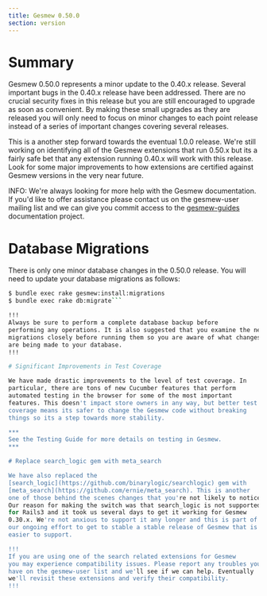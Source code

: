 ```yaml
---
title: Gesmew 0.50.0
section: version
---
```


# Summary

Gesmew 0.50.0 represents a minor update to the 0.40.x release. Several
important bugs in the 0.40.x release have been addressed. There are no
crucial security fixes in this release but you are still encouraged to
upgrade as soon as convenient. By making these small upgrades as they
are released you will only need to focus on minor changes to each point
release instead of a series of important changes covering several
releases.

This is a another step forward towards the eventual 1.0.0 release. We're
still working on identifying all of the Gesmew extensions that run 0.50.x
but its a fairly safe bet that any extension running 0.40.x will work
with this release. Look for some major improvements to how extensions
are certified against Gesmew versions in the very near future.

INFO: We're always looking for more help with the Gesmew documentation.
If you'd like to offer assistance please contact us on the gesmew-user
mailing list and we can give you commit access to the
[gesmew-guides](https://github.com/gesmew/gesmew-guides) documentation
project.

# Database Migrations

There is only one minor database changes in the 0.50.0 release. You will
need to update your database migrations as follows:

```bash
$ bundle exec rake gesmew:install:migrations
$ bundle exec rake db:migrate```

!!!
Always be sure to perform a complete database backup before
performing any operations. It is also suggested that you examine the new
migrations closely before running them so you are aware of what changes
are being made to your database.
!!!

# Significant Improvements in Test Coverage

We have made drastic improvements to the level of test coverage. In
particular, there are tons of new Cucumber features that perform
automated testing in the browser for some of the most important
features. This doesn't impact store owners in any way, but better test
coverage means its safer to change the Gesmew code without breaking
things so its a step towards more stability.

***
See the Testing Guide for more details on testing in Gesmew.
***

# Replace search_logic gem with meta_search

We have also replaced the
[search_logic](https://github.com/binarylogic/searchlogic) gem with
[meta_search](https://github.com/ernie/meta_search). This is another
one of those behind the scenes changes that you're not likely to notice.
Our reason for making the switch was that search_logic is not supported
for Rails3 and it took us several days to get it working for Gesmew
0.30.x. We're not anxious to support it any longer and this is part of
our ongoing effort to get to stable a stable release of Gesmew that is
easier to support.

!!!
If you are using one of the search related extensions for Gesmew
you may experience compatibility issues. Please report any troubles you
have on the gesmew-user list and we'll see if we can help. Eventually
we'll revisit these extensions and verify their compatibility.
!!!